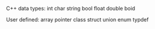 C++ data types: 
    int
    char
    string
    bool
    float
    double
    boid

User defined:
    array
    pointer
    class
    struct
    union
    enum
    typdef